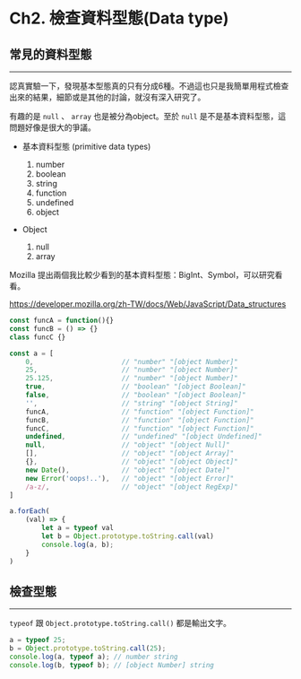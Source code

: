 # Ch2. 檢查資料型態(Data type)

## 常見的資料型態

---

認真實驗一下，發現基本型態真的只有分成6種。不過這也只是我簡單用程式檢查出來的結果，細節或是其他的討論，就沒有深入研究了。

有趣的是 `null` 、 `array` 也是被分為object。至於 `null` 是不是基本資料型態，這問題好像是很大的爭議。

- 基本資料型態 (primitive data types)
  1. number
  2. boolean
  3. string
  4. function
  5. undefined
  6. object

- Object
  1. null
  2. array

Mozilla 提出兩個我比較少看到的基本資料型態：BigInt、Symbol，可以研究看看。

<https://developer.mozilla.org/zh-TW/docs/Web/JavaScript/Data_structures>

```javascript
const funcA = function(){}
const funcB = () => {}
class funcC {}

const a = [
    0,                      // "number" "[object Number]"
    25,                     // "number" "[object Number]"
    25.125,                 // "number" "[object Number]"
    true,                   // "boolean" "[object Boolean]"
    false,                  // "boolean" "[object Boolean]"
    '',                     // "string" "[object String]"
    funcA,                  // "function" "[object Function]"
    funcB,                  // "function" "[object Function]"
    funcC,                  // "function" "[object Function]"
    undefined,              // "undefined" "[object Undefined]"
    null,                   // "object" "[object Null]"
    [],                     // "object" "[object Array]"
    {},                     // "object" "[object Object]"
    new Date(),             // "object" "[object Date]"
    new Error('oops!..'),   // "object" "[object Error]"
    /a-z/,                  // "object" "[object RegExp]"
]

a.forEach(
    (val) => {
        let a = typeof val
        let b = Object.prototype.toString.call(val)
        console.log(a, b);
    }
)
```

## 檢查型態

---

`typeof` 跟 `Object.prototype.toString.call()` 都是輸出文字。

```javascript
a = typeof 25;
b = Object.prototype.toString.call(25);
console.log(a, typeof a); // number string
console.log(b, typeof b); // [object Number] string
```
